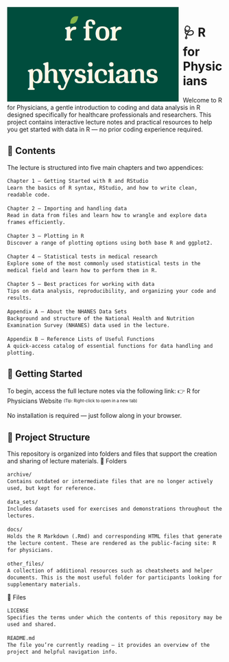 <span style="float: left; margin-right: 10px;">
  <img src="docs/logo.png" alt="Logo" width="400">
</span>

# 🩺 R for Physicians

Welcome to R for Physicians, a gentle introduction to coding and data analysis in R designed specifically for healthcare professionals and researchers. This project contains interactive lecture notes and practical resources to help you get started with data in R — no prior coding experience required.

## 📘 Contents

The lecture is structured into five main chapters and two appendices:

    Chapter 1 – Getting Started with R and RStudio
    Learn the basics of R syntax, RStudio, and how to write clean, readable code.

    Chapter 2 – Importing and handling data
    Read in data from files and learn how to wrangle and explore data frames efficiently.

    Chapter 3 – Plotting in R
    Discover a range of plotting options using both base R and ggplot2.

    Chapter 4 – Statistical tests in medical research
    Explore some of the most commonly used statistical tests in the medical field and learn how to perform them in R.

    Chapter 5 – Best practices for working with data
    Tips on data analysis, reproducibility, and organizing your code and results.

    Appendix A – About the NHANES Data Sets
    Background and structure of the National Health and Nutrition Examination Survey (NHANES) data used in the lecture.

    Appendix B – Reference Lists of Useful Functions
    A quick-access catalog of essential functions for data handling and plotting.

## 🚀 Getting Started

To begin, access the full lecture notes via the following link:
👉 R for Physicians Website
<sub><sup>(Tip: Right-click to open in a new tab)</sup></sub>

No installation is required — just follow along in your browser.

## 📁 Project Structure

This repository is organized into folders and files that support the creation and sharing of lecture materials.
📂 Folders

    archive/
    Contains outdated or intermediate files that are no longer actively used, but kept for reference.

    data_sets/
    Includes datasets used for exercises and demonstrations throughout the lectures.

    docs/
    Holds the R Markdown (.Rmd) and corresponding HTML files that generate the lecture content. These are rendered as the public-facing site: R for physicians.

    other_files/
    A collection of additional resources such as cheatsheets and helper documents. This is the most useful folder for participants looking for supplementary materials.

📄 Files

    LICENSE
    Specifies the terms under which the contents of this repository may be used and shared.

    README.md
    The file you’re currently reading — it provides an overview of the project and helpful navigation info.
